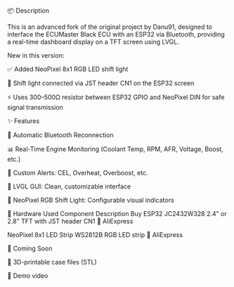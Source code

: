 📦 Description

This is an advanced fork of the original project by Danu91, designed to interface the ECUMaster Black ECU with an ESP32 via Bluetooth, providing a real-time dashboard display on a TFT screen using LVGL.

New in this version:

✅ Added NeoPixel 8x1 RGB LED shift light

🔧 Shift light connected via JST header CN1 on the ESP32 screen

⚡ Uses 300–500Ω resistor between ESP32 GPIO and NeoPixel DIN for safe signal transmission

✨ Features

🔄 Automatic Bluetooth Reconnection

📊 Real-Time Engine Monitoring (Coolant Temp, RPM, AFR, Voltage, Boost, etc.)

🚨 Custom Alerts: CEL, Overheat, Overboost, etc.

🎨 LVGL GUI: Clean, customizable interface

🌈 NeoPixel RGB Shift Light: Configurable visual indicators

🧰 Hardware Used
Component	Description	Buy
ESP32 JC2432W328	2.4" or 2.8" TFT with JST header CN1	🛒 AliExpress

NeoPixel 8x1 LED Strip	WS2812B RGB LED strip	🛒 AliExpress


📁 Coming Soon

🧩 3D-printable case files (STL)

🎥 Demo video
